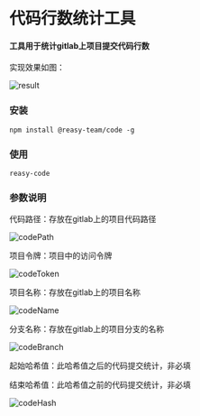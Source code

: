 # 代码行数统计工具

#### 工具用于统计gitlab上项目提交代码行数



实现效果如图：

![result](https://github.com/reasyTeam/reasy-code/blob/master/assets/result.png)



### 安装

```
npm install @reasy-team/code -g
```



### 使用

```
reasy-code
```



### 参数说明

代码路径：存放在gitlab上的项目代码路径

![codePath](https://github.com/reasyTeam/reasy-code/blob/master/assets/codePath.png)



项目令牌：项目中的访问令牌

![codeToken](https://github.com/reasyTeam/reasy-code/blob/master/assets/codeToken.png)



项目名称：存放在gitlab上的项目名称

![codeName](https://github.com/reasyTeam/reasy-code/blob/master/assets/codeName.png)



分支名称：存放在gitlab上的项目分支的名称

![codeBranch](https://github.com/reasyTeam/reasy-code/blob/master/assets/codeBranch.png)



起始哈希值：此哈希值之后的代码提交统计，非必填

结束哈希值：此哈希值之前的代码提交统计，非必填

![codeHash](https://github.com/reasyTeam/reasy-code/blob/master/assets/codeHash.png)

